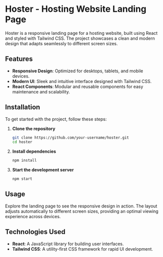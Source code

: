 # Hoster - Hosting Website Landing Page

Hoster is a responsive landing page for a hosting website, built using React and styled with Tailwind CSS. The project showcases a clean and modern design that adapts seamlessly to different screen sizes.

## Features

- **Responsive Design**: Optimized for desktops, tablets, and mobile devices.
- **Modern UI**: Sleek and intuitive interface designed with Tailwind CSS.
- **React Components**: Modular and reusable components for easy maintenance and scalability.

## Installation

To get started with the project, follow these steps:

1. **Clone the repository**
    ```bash
    git clone https://github.com/your-username/hoster.git
    cd hoster
    ```

2. **Install dependencies**
    ```bash
    npm install
    ```

3. **Start the development server**
    ```bash
    npm start
    ```


## Usage

Explore the landing page to see the responsive design in action. The layout adjusts automatically to different screen sizes, providing an optimal viewing experience across devices.

## Technologies Used

- **React**: A JavaScript library for building user interfaces.
- **Tailwind CSS**: A utility-first CSS framework for rapid UI development.

